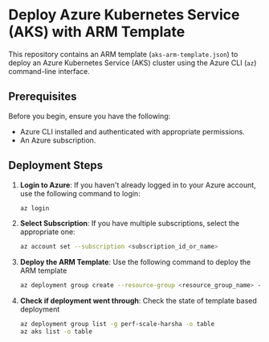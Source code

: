 # Deploy Azure Kubernetes Service (AKS) with ARM Template

This repository contains an ARM template (`aks-arm-template.json`) to deploy an Azure Kubernetes Service (AKS) cluster using the Azure CLI (`az`) command-line interface.

## Prerequisites

Before you begin, ensure you have the following:

- Azure CLI installed and authenticated with appropriate permissions.
- An Azure subscription.
## Deployment Steps

1. **Login to Azure**: If you haven't already logged in to your Azure account, use the following command to login:
   ```bash
   az login
   ```
2. **Select Subscription**: If you have multiple subscriptions, select the appropriate one:
    ```bash
    az account set --subscription <subscription_id_or_name>
    ```
3. **Deploy the ARM Template**: Use the following command to deploy the ARM template
    ```bash
    az deployment group create --resource-group <resource_group_name> --template-file ./aks-arm-template.json
    ```
4. **Check if deployment went through**: Check the state of template based deployment
    ```bash
    az deployment group list -g perf-scale-harsha -o table
    az aks list -o table
    ```